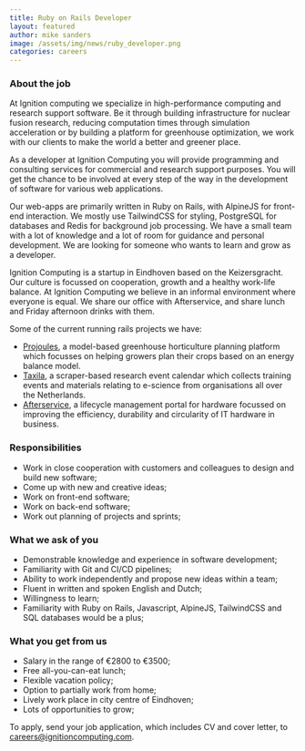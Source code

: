 ```yaml
---
title: Ruby on Rails Developer
layout: featured
author: mike sanders  
image: /assets/img/news/ruby_developer.png
categories: careers
---
```


### About the job

At Ignition computing we specialize in high-performance computing and research support software. Be it through building infrastructure for nuclear fusion research, reducing computation times through simulation acceleration or by building a platform for greenhouse optimization, we work with our clients to make the world a better and greener place.

As a developer at Ignition Computing you will provide programming and consulting services for commercial and research support purposes. You will get the chance to be involved at every step of the way in the development of software for various web applications. 

Our web-apps are primarily written in Ruby on Rails, with AlpineJS for front-end interaction. We mostly use TailwindCSS for styling, PostgreSQL for databases and Redis for background job processing. We have a small team with a lot of knowledge and a lot of room for guidance and personal development. We are looking for someone who wants to learn and grow as a developer.

Ignition Computing is a startup in Eindhoven based on the Keizersgracht. Our culture is focussed on cooperation, growth and a healthy work-life balance. At Ignition Computing we believe in an informal environment where everyone is equal. We share our office with Afterservice, and share lunch and Friday afternoon drinks with them. 

Some of the current running rails projects we have:

- [Projoules](https://www.projoules.com/), a model-based greenhouse horticulture planning platform which focusses on helping growers plan their crops based on an energy balance model.
- [Taxila](https://taxila.nl/), a scraper-based research event calendar which collects training events and materials relating to e-science from organisations all over the Netherlands.
- [Afterservice](https://afterservice.nl/), a lifecycle management portal for hardware focussed on improving the efficiency, durability and circularity of IT hardware in business.

### Responsibilities

- Work in close cooperation with customers and colleagues to design and build new software;
- Come up with new and creative ideas;
- Work on front-end software;
- Work on back-end software;
- Work out planning of projects and sprints;

### What we ask of you

- Demonstrable knowledge and experience in software development;
- Familiarity with Git and CI/CD pipelines;
- Ability to work independently and propose new ideas within a team;
- Fluent in written and spoken English and Dutch;
- Willingness to learn;
- Familiarity with Ruby on Rails, Javascript, AlpineJS, TailwindCSS and SQL databases would be a plus;

### What you get from us 

- Salary in the range of €2800 to €3500;
- Free all-you-can-eat lunch;
- Flexible vacation policy;
- Option to partially work from home;
- Lively work place in city centre of Eindhoven;
- Lots of opportunities to grow;

To apply, send your job application, which includes CV and cover letter, to <careers@ignitioncomputing.com>.
